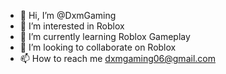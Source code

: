 - 👋 Hi, I’m @DxmGaming
- 👀 I’m interested in Roblox
- 🌱 I’m currently learning Roblox Gameplay
- 💞️ I’m looking to collaborate on Roblox
- 📫 How to reach me dxmgaming06@gmail.com

<!---
DxmGaming/DxmGaming is a ✨ special ✨ repository because its `README.md` (this file) appears on your GitHub profile.
You can click the Preview link to take a look at your changes.
--->
